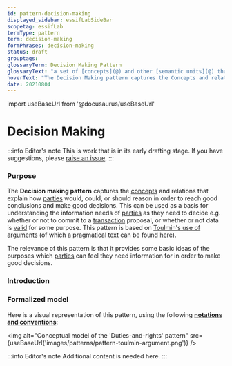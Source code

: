 ```yaml
---
id: pattern-decision-making
displayed_sidebar: essifLabSideBar
scopetag: essifLab
termType: pattern
term: decision-making
formPhrases: decision-making
status: draft
grouptags:
glossaryTerm: Decision Making Pattern
glossaryText: "a set of [concepts](@) and other [semantic units](@) that can be used to explain how [parties](@) would, could, or should reason in order to reach good conclusions and make good decisions. This can be used as a basis for understanding the information needs of [parties](@) as they need to decide e.g. whether or not to commit to a [Transaction](@) proposal, or whether or not data is [valid](@) for some purpose. This pattern is based on [Toulmin's use of arguments](https://www.cambridge.org/core/books/uses-of-argument/26CF801BC12004587B66778297D5567C) (of which a pragmatical text can be found [here](https://owl.purdue.edu/owl/general_writing/academic_writing/historical_perspectives_on_argumentation/toulmin_argument.html))"
hoverText: "The Decision Making pattern captures the Concepts and relations that explain how Parties would, could, or should reason in order to reach good conclusions and make good decisions. This can be used as a basis for understanding the information needs of Parties as they need to decide e.g. whether or not to commit to a Transaction proposal, or whether or not data is Valid for some purpose. This pattern is based on Toulmin's use of arguments."
date: 20210804
---
```


import useBaseUrl from '@docusaurus/useBaseUrl'

# Decision Making

:::info Editor's note
This is work that is in its early drafting stage. If you have suggestions, please [raise an issue](https://github.com/essif-lab/framework/issues/new).
:::

### Purpose

The **Decision making pattern** captures the [concepts](@) and relations that explain how [parties](@) would, could, or should reason in order to reach good conclusions and make good decisions. This can be used as a basis for understanding the information needs of  [parties](@) as they need to decide e.g. whether or not to commit to a [transaction](@) proposal, or whether or not data is [valid](validate@) for some purpose. This pattern is based on [Toulmin's use of arguments](https://www.cambridge.org/core/books/uses-of-argument/26CF801BC12004587B66778297D5567C) (of which a pragmatical text can be found [here](https://owl.purdue.edu/owl/general_writing/academic_writing/historical_perspectives_on_argumentation/toulmin_argument.html)).

The relevance of this pattern is that it provides some basic ideas of the purposes which [parties](@) can feel they need information for in order to make good decisions.

### Introduction

<!-- Gently introduce the pattern, by referring to real-world situations and using colloquial terms, so that when someone has read the text, (s)he knows what it is about, and is ready to delve into the specifics of the pattern. -->

### Formalized model

Here is a visual representation of this pattern, using the following **[notations and conventions](../notations-and-conventions#pattern-diagram-notations)**:

<img
  alt="Conceptual model of the 'Duties-and-rights' pattern"
  src={useBaseUrl('images/patterns/pattern-toulmin-argument.png')}
/>

:::info Editor's note
Additional content is needed here.
:::
